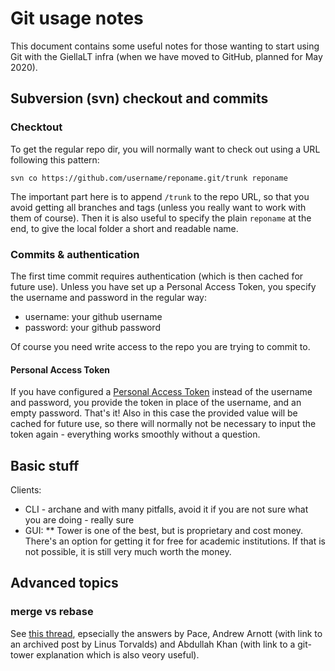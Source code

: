 # Git usage notes

This document contains some useful notes for those wanting to start using Git
with the GiellaLT infra (when we have moved to GitHub, planned for May 2020).


##  Subversion (svn) checkout and commits


###  Checktout


To get the regular repo dir, you will normally want to check out using a URL
following this pattern:


```
svn co https://github.com/username/reponame.git/trunk reponame
```


The important part here is to append `/trunk` to the repo URL, so that you
avoid getting all branches and tags (unless you really want to work with them of
course). Then it is also useful to specify the plain `reponame` at the end, to
give the local folder a short and readable name.


###  Commits & authentication


The first time commit requires authentication (which is then cached for future
use). Unless you have set up a Personal Access Token, you specify the username
and password in the regular way:


* username: your github username
* password: your github password


Of course you need write access to the repo you are trying to commit to.


####  Personal Access Token


If you have configured a [Personal Access Token](https://help.github.com/en/github/authenticating-to-github/creating-a-personal-access-token-for-the-command-line)
instead of the username and password, you provide the token in place of the
username, and an empty password. That's it! Also in this case the provided value
will be cached for future use, so there will normally not be necessary to input
the token again - everything works smoothly without a question.


##  Basic stuff


Clients:


* CLI - archane and with many pitfalls, avoid it if you are not sure what you
  are doing - really sure
* GUI:
** Tower is one of the best, but is proprietary and cost money. There's
   an option for getting it for free for academic institutions. If that is not
   possible, it is still very much worth the money.




##  Advanced topics


###  merge vs rebase


See
[this thread](https://stackoverflow.com/questions/804115/when-do-you-use-git-rebase-instead-of-git-merge),
epsecially the answers by Pace, Andrew Arnott (with link to an archived post by
Linus Torvalds) and Abdullah Khan (with link to a git-tower explanation which is
also veory useful).
